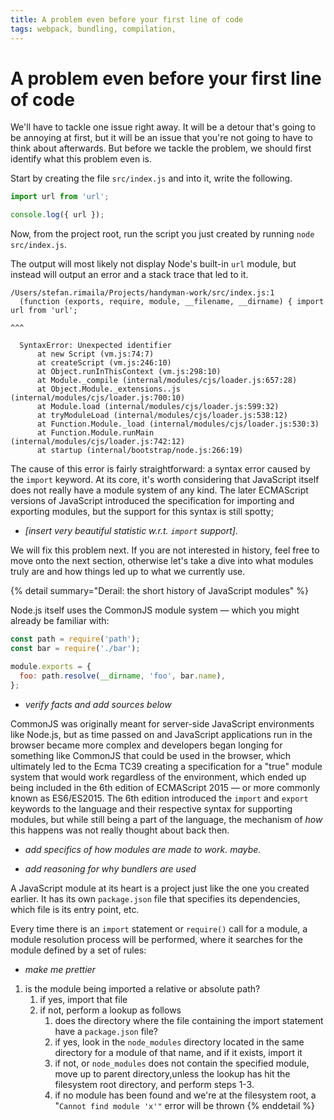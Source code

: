 ```yaml
---
title: A problem even before your first line of code
tags: webpack, bundling, compilation,
---
```


# A problem even before your first line of code

We'll have to tackle one issue right away. It will be a detour that's going to be annoying at first, but it will be an issue that you're not going to have to think about afterwards. But before we tackle the problem, we should first identify what this problem even is.

Start by creating the file `src/index.js` and into it, write the following.

```js
import url from 'url';

console.log({ url });
```

Now, from the project root, run the script you just created by running `node src/index.js`.

The output will most likely not display Node's built-in `url` module, but instead will output an error and a stack trace that led to it.

```
/Users/stefan.rimaila/Projects/handyman-work/src/index.js:1
  (function (exports, require, module, __filename, __dirname) { import url from 'url';
                                                                       ^^^

  SyntaxError: Unexpected identifier
      at new Script (vm.js:74:7)
      at createScript (vm.js:246:10)
      at Object.runInThisContext (vm.js:298:10)
      at Module._compile (internal/modules/cjs/loader.js:657:28)
      at Object.Module._extensions..js (internal/modules/cjs/loader.js:700:10)
      at Module.load (internal/modules/cjs/loader.js:599:32)
      at tryModuleLoad (internal/modules/cjs/loader.js:538:12)
      at Function.Module._load (internal/modules/cjs/loader.js:530:3)
      at Function.Module.runMain (internal/modules/cjs/loader.js:742:12)
      at startup (internal/bootstrap/node.js:266:19)
```

The cause of this error is fairly straightforward: a syntax error caused by the `import` keyword. At its core, it's worth considering that JavaScript itself does not really have a module system of any kind. The later ECMAScript versions of JavaScript introduced the specification for importing and exporting modules, but the support for this syntax is still spotty;

- _[insert very beautiful statistic w.r.t. `import` support]_.

We will fix this problem next. If you are not interested in history, feel free to move onto the next section, otherwise let's take a dive into what modules truly are and how things led up to what we currently use.

{% detail summary="Derail: the short history of JavaScript modules" %}

Node.js itself uses the CommonJS module system — which you might already be familiar with:

```js
const path = require('path');
const bar = require('./bar');

module.exports = {
  foo: path.resolve(__dirname, 'foo', bar.name),
};
```

- _verify facts and add sources below_

CommonJS was originally meant for server-side JavaScript environments like Node.js, but as time passed on and JavaScript applications run in the browser became more complex and developers began longing for something like CommonJS that could be used in the browser, which ultimately led to the Ecma TC39 creating a specification for a "true" module system that would work regardless of the environment, which ended up being included in the 6th edition of ECMAScript 2015 — or more commonly known as ES6/ES2015. The 6th edition introduced the `import` and `export` keywords to the language and their respective syntax for supporting modules, but while still being a part of the language, the mechanism of _how_ this happens was not really thought about back then.

- _add specifics of how modules are made to work. maybe._

- _add reasoning for why bundlers are used_

A JavaScript module at its heart is a project just like the one you created earlier. It has its own `package.json` file that specifies its dependencies, which file is its entry point, etc.

Every time there is an `import` statement or `require()` call for a module, a module resolution process will be performed, where it searches for the module defined by a set of rules:

- _make me prettier_

1. is the module being imported a relative or absolute path?
   1. if yes, import that file
   2. if not, perform a lookup as follows
      1. does the directory where the file containing the import statement have a `package.json` file?
      2. if yes, look in the `node_modules` directory located in the same directory for a module of that name, and if it exists, import it
      3. if not, or `node_modules` does not contain the specified module, move up to parent directory,unless the lookup has hit the filesystem root directory, and perform steps 1-3.
      4. if no module has been found and we're at the filesystem root, a "`Cannot find module 'x'"` error will be thrown
{% enddetail %}
